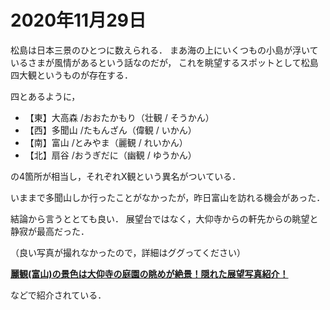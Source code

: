 # 2020年11月29日 



松島は日本三景のひとつに数えられる．
まあ海の上にいくつもの小島が浮いているさまが風情があるという話なのだが，
これを眺望するスポットとして松島四大観というものが存在する．


四とあるように，

* 【東】大高森 /おおたかもり（壮観 / そうかん）
* 【西】多聞山 /たもんざん（偉観 / いかん）
* 【南】富山 /とみやま（麗観 / れいかん）
* 【北】扇谷 /おうぎだに（幽観 / ゆうかん）


の4箇所が相当し，それぞれX観という異名がついている．


いままで多聞山しか行ったことがなかったが，昨日富山を訪れる機会があった．



結論から言うととても良い．
展望台ではなく，大仰寺からの軒先からの眺望と静寂が最高だった．



（良い写真が撮れなかったので，詳細はググってください）


**[麗観(富山)の景色は大仰寺の庭園の眺めが絶景！隠れた展望写真紹介！](https://matusima.jp/yontaikan/tomiyama/)**


などで紹介されている．